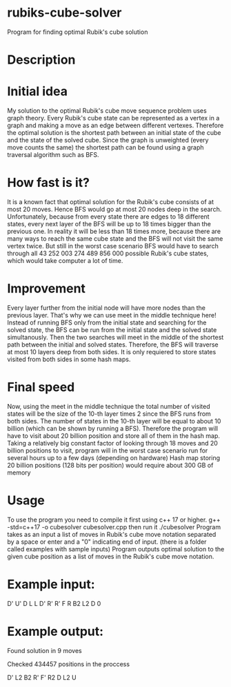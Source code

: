 # rubiks-cube-solver
Program for finding optimal Rubik's cube solution
# Description

# Initial idea

My solution to the optimal Rubik's cube move sequence problem uses graph theory.
Every Rubik's cube state can be represented as a vertex in a graph and making a move as an edge between different vertexes. Therefore the optimal solution is the shortest path between an initial state of the cube and the state of the solved cube.
Since the graph is unweighted (every move counts the same) the shortest path can be found using a graph traversal algorithm such as BFS.

# How fast is it?

It is a known fact that optimal solution for the Rubik's cube consists of at most 20 moves.
Hence BFS would go at most 20 nodes deep in the search. Unfortunately, because from every state there are edges to 18 different states, every next layer of the BFS will be up to 18 times bigger than the previous one. In reality it will be less than 18 times more, because there are many ways to reach the same cube state and the BFS will not visit the same vertex twice.
But still in the worst case scenario BFS would have to search through all 43 252 003 274 489 856 000 possible Rubik's cube states, which would take computer a lot of time.

# Improvement

Every layer further from the initial node will have more nodes than the previous layer. That's why we can use meet in the middle technique here!
Instead of running BFS only from the initial state and searching for the solved state, the BFS can be run from the initial state and the solved state simultanously. Then the two searches will meet in the middle of the shortest path between the initial and solved states. Therefore, the BFS will traverse at most 10 layers deep from both sides. It is only requiered to store states visited from both sides in some hash maps.

# Final speed

Now, using the meet in the middle technique the total number of visited states will be the size of the 10-th layer times 2 since the BFS runs from both sides. The number of states in the 10-th layer will be equal to about 10 billion (which can be shown by running a BFS).
Therefore the program will have to visit about 20 billion position and store all of them in the hash map.
Taking a relatively big constant factor of looking through 18 moves and 20 billion positions to visit, program will in the worst case scenario run for several hours up to a few days (depending on hardware)
Hash map storing 20 billion positions (128 bits per position) would require about 300 GB of memory

# Usage

To use the program you need to compile it first using c++ 17 or higher.
g++ -std=c++17 -o cubesolver cubesolver.cpp
then run it
./cubesolver
Program takes as an input a list of moves in Rubik's cube move notation separated by a space or enter and a "0" indicating end of input.
(there is a folder called examples with sample inputs)
Program outputs optimal solution to the given cube position as a list of moves in the Rubik's cube move notation.

# Example input:

D' U' D L L D' R' R' F R B2 L2 D 0

# Example output:

Found solution in 9 moves

Checked 434457 positions in the proccess

D' L2 B2 R' F' R2 D L2 U 
